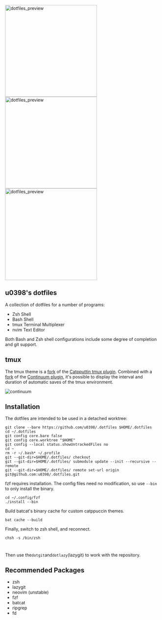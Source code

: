 <img width="300" alt="dotfiles_preview" src="https://github.com/user-attachments/assets/98976abb-a5e6-41b5-a00d-8b20d7ac766b">
<img width="300" alt="dotfiles_preview" src="https://github.com/user-attachments/assets/a1a88e51-18b9-4c0f-b17b-795849d5a847">
<img width="300" alt="dotfiles_preview" src="https://github.com/user-attachments/assets/53ac77f8-bf5b-4b53-8b6f-b01fc5ee95a0">

## u0398's dotfiles


A collection of dotfiles for a number of programs:

- Zsh Shell
- Bash Shell
- tmux Terminal Multiplexer
- nvim Text Editor

Both Bash and Zsh shell configurations include some degree of completion and git support.

## tmux

The tmux theme is a [fork](https://github.com/u0398/tmux-catppuccin) of the [Catpputtin tmux plugin](https://github.com/catppuccin/tmux). Combined with a [fork](https://github.com/u0398/tmux-continuum) of the [Continuum plugin](https://github.com/tmux-plugins/tmux-continuum), it's possible to display the interval and duration of automatic saves of the tmux environment.

![continuum](https://github.com/user-attachments/assets/95dc0c3e-63de-4a89-85ae-1a2b945d6e41)


## Installation

The dotfiles are intended to be used in a detached worktree:
```
git clone --bare https://github.com/u0398/.dotfiles $HOME/.dotfiles
cd ~/.dotfiles
git config core.bare false
git config core.worktree "$HOME"
git config --local status.showUntrackedFiles no
cd ~
rm -r ~/.bash* ~/.profile
git --git-dir=$HOME/.dotfiles/ checkout
git --git-dir=$HOME/.dotfiles/ submodule update --init --recursive --remote
git --git-dir=$HOME/.dotfiles/ remote set-url origin git@github.com:u0398/.dotfiles.git
```
fzf requires installation. The config files need no modification, so use `--bin` to only install the binary.
```
cd ~/.config/fzf
./install --bin
```
Build batcat's binary cache for custom catppuccin themes.
```
bat cache --build
```
Finally, switch to zsh shell, and reconnect.
```
chsh -s /bin/zsh
```

#
Then use the`dotgit`and`dotlazy`(lazygit) to work with the repository.

## Recommended Packages

- zsh
- lazygit
- neovim (unstable)
- fzf
- batcat
- ripgrep
- fd
